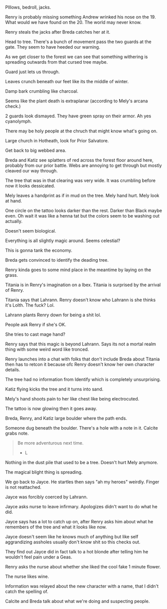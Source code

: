 PIllows, bedroll, jacks.

Renry is probably missing something Andrew wrinked his nose on the 19. What would we have found on the 20. The world may never know.

Renry steals the jacks after Breda catches her at it.


Head to tree. There's a bunch of movement pass the two guards at the gate. They seem to have heeded our warning.

As we get closer to the forest we can see that something withering is spreading outwards from that cursed tree maybe.

Guard just lets us through.

Leaves crunch beneath our feet like its the middle of winter.

Damp bark crumbling like charcoal.

Seems like the plant death is extraplanar (according to Mely's arcana check.)

2 guards look dismayed. They have green spray on their armor. Ah yes cyanolymph.

There may be holy people at the chruch that might know what's going on.

Large church in Hotheath, look for Prior Salvatore.

Get back to big webbed area.

Breda and Katiz see splatters of red across the forest floor around here, probably from our prior battle. Webs are annoying to get through but mostly cleaved our way through.

The tree that was in that clearing was very wide. It was crumbling before now it looks dessicated. 

Mely leaves a handprint as if in mud on the tree. Mely hand hurt. Mely look at hand.

One circle on the tattoo looks darker than the rest. Darker than Black maybe even. Oh wait it was like a henna tat but the colors seem to be washing out actually.

Doesn't seem biological.

Everything is all slightly magic around. Seems celestial?

This is gonna tank the economy. 

Breda gets convinced to identify the deading tree.

Renry kinda goes to some mind place in the meantime by laying on the grass.

Titania is in Renry's imagination on a Ibex. Titania is surprised by the arrival of Renry.

Titania says that Lahrann. Renry doesn't know who Lahrann is she thinks it's Lolth. The fuck? Lol.

Lahrann plants Renry down for being a shit lol.

People ask Renry if she's OK.

She tries to cast mage hand?

Renry says that this magic is beyond Lahrann. Says its not a mortal realm thing with some weird word like tronced.

Renry launches into a chat with folks that don't include Breda about Titania then has to retcon it because ofc Renry doesn't know her own character details.

The tree had no information from Identify which is completely unsurprising.

Katiz flying kicks the tree and it turns into sand.

Mely's hand shoots pain to her like chest like being electrocuted.

The tattoo is now glowing then it goes away.

Breda, Renry, and Katiz large boulder where the path ends. 

Someone dug beneath the boulder. There's a hole with a note in it. Calcite grabs note.

> Be more adventurous next time.
> - L

Nothing in the dust pile that used to be a tree. Doesn't hurt Mely anymore.

The magical blight thing is spreading.

We go back to Jayce. He startles then says "ah my heroes" weirdly. Finger is not reattached.

Jayce was forcibly coerced by Lahrann.

Jayce asks nurse to leave infirmary. Apologizes didn't want to do what he did.

Jayce says has a lot to catch up on, after Renry asks him about what he remembers of the tree and what it looks like now.

Jayce doesn't seem like he knows much of anything but like self aggrandizing assholes usually don't know shit so this checks out.

They find out Jayce did in fact talk to a hot blonde after telling him he wouldn't feel pain under a Geas.

Renry asks the nurse about whether she liked the cool fake 1 minute flower.

The nurse likes wine.

Information was relayed about the new character with a name, that I didn't catch the spelling of.

Calcite and Breda talk about what we're doing and suspecting people.

